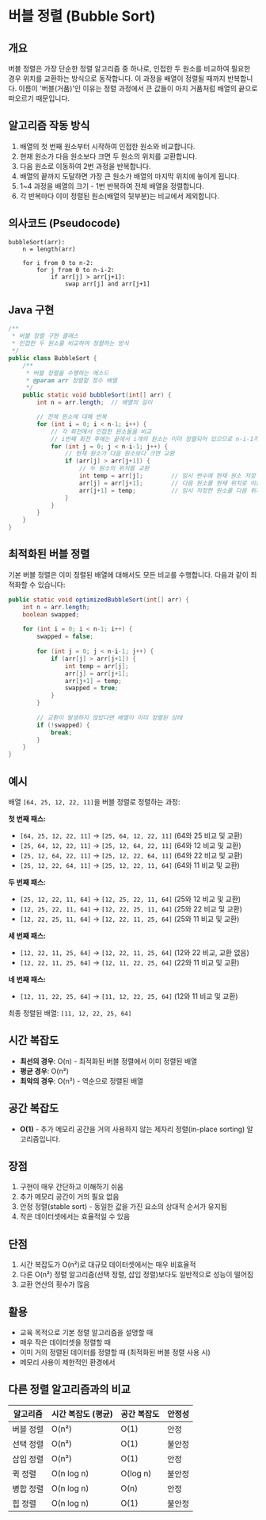 # 버블 정렬 (Bubble Sort)

## 개요
버블 정렬은 가장 단순한 정렬 알고리즘 중 하나로, 인접한 두 원소를 비교하여 필요한 경우 위치를 교환하는 방식으로 동작합니다. 이 과정을 배열이 정렬될 때까지 반복합니다. 이름이 '버블(거품)'인 이유는 정렬 과정에서 큰 값들이 마치 거품처럼 배열의 끝으로 떠오르기 때문입니다.

## 알고리즘 작동 방식
1. 배열의 첫 번째 원소부터 시작하여 인접한 원소와 비교합니다.
2. 현재 원소가 다음 원소보다 크면 두 원소의 위치를 교환합니다.
3. 다음 원소로 이동하여 2번 과정을 반복합니다.
4. 배열의 끝까지 도달하면 가장 큰 원소가 배열의 마지막 위치에 놓이게 됩니다.
5. 1~4 과정을 배열의 크기 - 1번 반복하여 전체 배열을 정렬합니다.
6. 각 반복마다 이미 정렬된 원소(배열의 뒷부분)는 비교에서 제외합니다.

## 의사코드 (Pseudocode)
```
bubbleSort(arr):
    n = length(arr)
    
    for i from 0 to n-2:
        for j from 0 to n-i-2:
            if arr[j] > arr[j+1]:
                swap arr[j] and arr[j+1]
```

## Java 구현
```java
/**
 * 버블 정렬 구현 클래스
 * 인접한 두 원소를 비교하여 정렬하는 방식
 */
public class BubbleSort {
    /**
     * 버블 정렬을 수행하는 메소드
     * @param arr 정렬할 정수 배열
     */
    public static void bubbleSort(int[] arr) {
        int n = arr.length;  // 배열의 길이

        // 전체 원소에 대해 반복
        for (int i = 0; i < n-1; i++) {
            // 각 회전에서 인접한 원소들을 비교
            // i번째 회전 후에는 끝에서 i개의 원소는 이미 정렬되어 있으므로 n-i-1까지만 비교
            for (int j = 0; j < n-i-1; j++) {
                // 현재 원소가 다음 원소보다 크면 교환
                if (arr[j] > arr[j+1]) {
                    // 두 원소의 위치를 교환
                    int temp = arr[j];        // 임시 변수에 현재 원소 저장
                    arr[j] = arr[j+1];        // 다음 원소를 현재 위치로 이동
                    arr[j+1] = temp;          // 임시 저장한 원소를 다음 위치로 이동
                }
            }
        }
    }
}
```

## 최적화된 버블 정렬
기본 버블 정렬은 이미 정렬된 배열에 대해서도 모든 비교를 수행합니다. 다음과 같이 최적화할 수 있습니다:

```java
public static void optimizedBubbleSort(int[] arr) {
    int n = arr.length;
    boolean swapped;
    
    for (int i = 0; i < n-1; i++) {
        swapped = false;
        
        for (int j = 0; j < n-i-1; j++) {
            if (arr[j] > arr[j+1]) {
                int temp = arr[j];
                arr[j] = arr[j+1];
                arr[j+1] = temp;
                swapped = true;
            }
        }
        
        // 교환이 발생하지 않았다면 배열이 이미 정렬된 상태
        if (!swapped) {
            break;
        }
    }
}
```

## 예시
배열 `[64, 25, 12, 22, 11]`을 버블 정렬로 정렬하는 과정:

**첫 번째 패스:**
- `[64, 25, 12, 22, 11]` → `[25, 64, 12, 22, 11]` (64와 25 비교 및 교환)
- `[25, 64, 12, 22, 11]` → `[25, 12, 64, 22, 11]` (64와 12 비교 및 교환)
- `[25, 12, 64, 22, 11]` → `[25, 12, 22, 64, 11]` (64와 22 비교 및 교환)
- `[25, 12, 22, 64, 11]` → `[25, 12, 22, 11, 64]` (64와 11 비교 및 교환)

**두 번째 패스:**
- `[25, 12, 22, 11, 64]` → `[12, 25, 22, 11, 64]` (25와 12 비교 및 교환)
- `[12, 25, 22, 11, 64]` → `[12, 22, 25, 11, 64]` (25와 22 비교 및 교환)
- `[12, 22, 25, 11, 64]` → `[12, 22, 11, 25, 64]` (25와 11 비교 및 교환)

**세 번째 패스:**
- `[12, 22, 11, 25, 64]` → `[12, 22, 11, 25, 64]` (12와 22 비교, 교환 없음)
- `[12, 22, 11, 25, 64]` → `[12, 11, 22, 25, 64]` (22와 11 비교 및 교환)

**네 번째 패스:**
- `[12, 11, 22, 25, 64]` → `[11, 12, 22, 25, 64]` (12와 11 비교 및 교환)

최종 정렬된 배열: `[11, 12, 22, 25, 64]`

## 시간 복잡도
- **최선의 경우**: O(n) - 최적화된 버블 정렬에서 이미 정렬된 배열
- **평균 경우**: O(n²)
- **최악의 경우**: O(n²) - 역순으로 정렬된 배열

## 공간 복잡도
- **O(1)** - 추가 메모리 공간을 거의 사용하지 않는 제자리 정렬(in-place sorting) 알고리즘입니다.

## 장점
1. 구현이 매우 간단하고 이해하기 쉬움
2. 추가 메모리 공간이 거의 필요 없음
3. 안정 정렬(stable sort) - 동일한 값을 가진 요소의 상대적 순서가 유지됨
4. 작은 데이터셋에서는 효율적일 수 있음

## 단점
1. 시간 복잡도가 O(n²)로 대규모 데이터셋에서는 매우 비효율적
2. 다른 O(n²) 정렬 알고리즘(선택 정렬, 삽입 정렬)보다도 일반적으로 성능이 떨어짐
3. 교환 연산의 횟수가 많음

## 활용
- 교육 목적으로 기본 정렬 알고리즘을 설명할 때
- 매우 작은 데이터셋을 정렬할 때
- 이미 거의 정렬된 데이터를 정렬할 때 (최적화된 버블 정렬 사용 시)
- 메모리 사용이 제한적인 환경에서

## 다른 정렬 알고리즘과의 비교
| 알고리즘 | 시간 복잡도 (평균) | 공간 복잡도 | 안정성 |
|---------|-----------------|-----------|-------|
| 버블 정렬 | O(n²) | O(1) | 안정 |
| 선택 정렬 | O(n²) | O(1) | 불안정 |
| 삽입 정렬 | O(n²) | O(1) | 안정 |
| 퀵 정렬 | O(n log n) | O(log n) | 불안정 |
| 병합 정렬 | O(n log n) | O(n) | 안정 |
| 힙 정렬 | O(n log n) | O(1) | 불안정 |